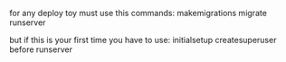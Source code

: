 for any deploy toy must use this commands:
makemigrations
migrate
runserver

but if this is your first time you have to use:
initialsetup
createsuperuser
before runserver
